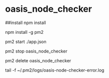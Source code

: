 # oasis_node_checker

##install
npm install

npm install -g pm2

pm2 start ./app.json

pm2 stop oasis_node_checker

pm2 delete oasis_node_checker

tail -f ~/.pm2/logs/oasis-node-checker-error.log
